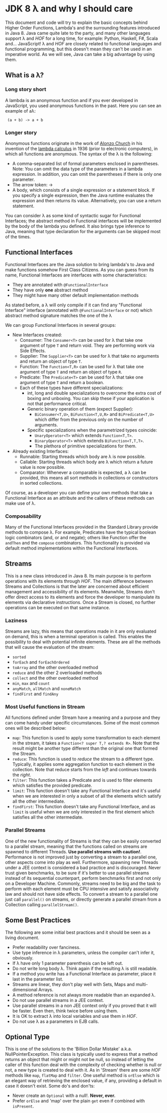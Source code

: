 # JDK 8 &#955; and why I should care

This document and code will try to explain the basic concepts behind Higher Order Functions, Lambda's and the surrounding features introduced in Java 8.
Java came quite late to the party, and many other languages support &#955; and _HOF_ for a long time, for example: Python, Haskell, F#, Scala and... JavaScript!
&#955; and _HOF_ are closely related to functional languages and functional programming, but this doesn't mean they can't be used in an imperative world. As we will see, Java can take a big advantage by using them.


## What is a &#955;?
### Long story short
A lambda is an anonymous function and if you ever developed in JavaScript, you used anonymous functions in the past. Here you can see an example of a&#955;:
``` lang=java
 (a + b) -> a + b
```
### Longer story
Anonymous functions originate in the work of [Alonzo Church](https://en.wikipedia.org/wiki/Alonzo_Church) in his invention of the [lambda calculus](https://en.wikipedia.org/wiki/Lambda_calculus) in 1936 (prior to electronic computers), in which all functions are anonymous.
The syntax of the &#955; is the following:
* A comma-separated list of formal parameters enclosed in parentheses.
  Note: You can omit the data type of the parameters in a lambda expression. In addition, you can omit the parentheses if there is only one parameter.
* The arrow token: ->
* A body, which consists of a single expression or a statement block.
  If you specify a single expression, then the Java runtime evaluates the expression and then returns its value. Alternatively, you can use a return statement.

You can consider &#955; as some kind of syntactic sugar for Functional Interfaces; the abstract method in Functional interfaces will be implemented by the body of the lambda you defined. It also brings type inference to Java, meaning that type declaration for the arguments can be skipped most of the times.

## Functional Interfaces
Functional Interfaces are the Java solution to bring lambda's to Java and make functions somehow First Class Citizens. As you can guess from its name, Functional Interfaces are interfaces with some characteristics:
* They are annotated with `@FunctionalInterface`
* They have only **one** abstract method
* They might have many other default implementation methods


As stated before, a &#955; will only compile if it can find any "Functional Interface" interface (annotated with `@FunctionalInterface` or not) which abstract method signature matches the one of the &#955;

We can group Functional Interfaces in several groups:
* New Interfaces created:
  * Consumer: The `Consumer<T>` can be used for &#955; that take one argument of type `T` and return void. They are performing work via Side Effects.
  * Supplier: The `Supplier<T>` can be used for &#955; that take no arguments and return an object of type `T`.
  * Function: The `Function<T,R>` can be used for &#955; that take one argument of type `T` and return an object of type `R`.
  * Predicate: The `Predicate<T>` can be used for &#955; that take one argument of type `T` and return a boolean.
  * Each of these types have different specializations:
    * int, long and double specializations to overcome the extra cost of boxing and unboxing. You can skip these if your application is not that performance critical.
    * Generic binary operation of them (expect Supplier):
      * `BiConsumer<T,U>`, `BiFunction<T,U,R>` and `BiPredicate<T,U>` which differ from the previous only on the number of arguments.
    * Specific specializations when the parametrized types coincide:
      * `UnaryOperator<T>` which extends `Function<T,T>`.
      * `BinaryOperator<T>` which extends `BiFunction<T,T,T>`.
      * The plethora of primitive specializations for them.
* Already existing Interfaces:
  * Runnable: Starting threads which body are &#955; is now possible.
  * Callable: Starting threads which body are &#955; which return a future value is now possible.
  * Comparator: Whenever a comparable is expected, a &#955; can be provided, this means all sort methods in collections or constructors in sorted collections.

Of course, as a developer you can define your own methods that take a Functional Interface as an attribute and the callers of these methods can make use of &#955;.

### Composability
Many of the Functional Interfaces provided in the Standard Library provide methods to compose &#955;. For example, Predicates have the typical boolean logic combinators (and, or and negate); others like Function offer the `andThen` and the `compose` combinators. This functionality is provided via default method implementations within the Functional Interfaces.

## Streams
This is a new class introduced in Java 8. Its main purpose is to perform operations with its elements through _HOF_. The main difference between Streams and Collections is that the later are concerned about efficient management and accessibility of its elements. Meanwhile, Streams don't offer direct access to its elements and force the developer to manipulate its elements via declarative instructions. Once a Stream is closed, no further operations can be executed on that same instance.
### Laziness
Streams are lazy, this means that operations made in it are only evaluated on demand, this is when a terminal operation is called. This enables the possibility to deal with potential infinite elements. These are all the methods that will cause the evaluation of the stream:
* `sorted`
* `forEach` and `forEachOrdered`
* `toArray` and the other overloaded method
* `reduce` and the other 2 overloaded methods
* `collect` and the other overloaded method
* `min`, `max` and `count`
* `anyMatch`, `allMatch` and `noneMatch`
* `findFirst` and `findAny`

### Most Useful functions in Stream
All functions defined under Stream have a meaning and a purpose and they can come handy under specific circumstances. Some of the most common ones will be described below:
* `map`: This function is used to apply some transformation to each element in the stream, it takes a `Function<? super T,? extends R>`. Note that the result might be another type different than the original one that formed the Stream.
* `reduce`: This function is used to _reduce_ the stream to a different type. Typically, it applies some aggregation function to each element in the collection. Note that reduce starts from the _left_ and continues towards the _right_.
* `filter`: This function takes a Predicate and is used to filter elements which satisfies the provided predicate.
* `limit`: This function doesn't take any Functional Interface and it's useful when we are interested in only a subset of all the elements which satisfy all the other intermediate.
* `findFirst`: This function doesn't take any Functional Interface, and as `limit` is useful when we are only interested in the first element which satisfies all the other intermediate.

### Parallel Streams
One of the new functionality of Streams is that they can be easily converted to a parallel stream, meaning that the functions called on streams are spawned to different Threads. **Use parallel streams with caution!**. Performance is not improved just by converting a stream to a parallel one, other aspects come into play as well. Furthermore, spawning new Threads under a JEE context is considered a bad practice and is discouraged.
Never trust given benchmarks, to be sure if it's better to use parallel streams instead of its sequential counterpart, perform benchmarks first and not only on a Developer Machine. Commonly, streams need to be big and the task to perform with each element must be CPU intensive and satisfy associativity law and should not have side effects.
To convert a stream to a parallel one just call `parallel()` on streams, or directly generate a parallel stream from a Collection calling `parallelStream()`.

## Some Best Practices
The following are some initial best practices and it should be seen as a living document.
* Prefer readability over fanciness.
* Use type inference in &#955; parameters, unless the compiler can't infer it, obviously.
* If &#955; have only 1 parameter parenthesis can be left out.
* Do not write long body &#955;. Think again if the resulting &#955; is still readable.
* If a method you write has a Functional Interface as parameter, place it last in the parameter list.
* Streams are linear, they don't play well with Sets, Maps and multi-dimensional Arrays.
* A method reference is not always more readable than an expanded &#955;.
* Do not use parallel streams in a JEE context.
* Use parallel streams in a non JEE context only if you proved that it will be faster. Even then, think twice before using them.
* It is OK to extract &#955; into local variables and use them in _HOF_.
* Do not use &#955; as a parameters in EJB calls.

## Optional Type
This is one of the solutions to the 'Billion Dollar Mistake' a.k.a. NullPointerException. This class is typically used to express that a method returns an object that might or might not be null, so instead of letting the caller of this function deal with the complexity of checking whether is null or not, a new type is created to deal with it. As in 'Stream' there are some _HOF_ methods like `map`, `flatMap` and `filter`. One useful method is `orElse` which is an elegant way of retrieving the enclosed value, if any, providing a default in case it doesn't exist. Some do's and don'ts:
* Never create an `Optional` with a null!. **Never, ever.**
* Prefer `orElse` and 'map' over the plain `get` even if combined with `isPresent`.
